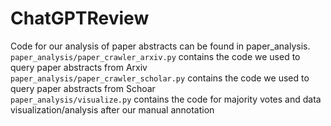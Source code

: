 # ChatGPTReview

Code for our analysis of paper abstracts can be found in paper_analysis.  
`paper_analysis/paper_crawler_arxiv.py` contains the code we used to query paper abstracts from Arxiv  
`paper_analysis/paper_crawler_scholar.py` contains the code we used to query paper abstracts from Schoar  
`paper_analysis/visualize.py` contains the code for majority votes and data visualization/analysis after our manual
annotation


